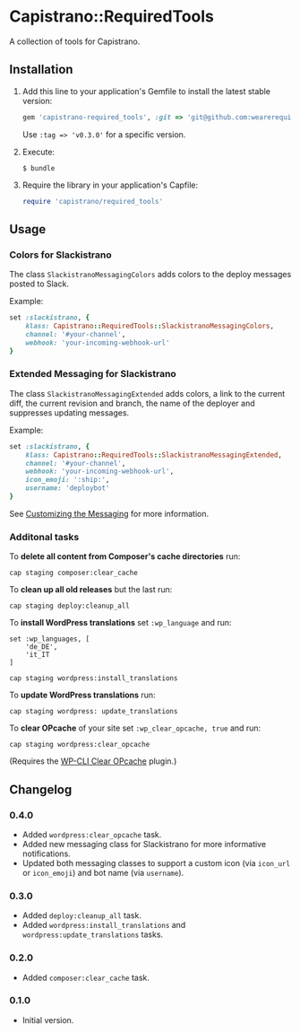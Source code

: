 # Capistrano::RequiredTools

A collection of tools for Capistrano.


## Installation

1. Add this line to your application's Gemfile to install the latest stable version:

   ```ruby
   gem 'capistrano-required_tools', :git => 'git@github.com:wearerequired/capistrano-required_tools.git', :branch => 'stable'
   ```

   Use `:tag => 'v0.3.0'` for a specific version.

2. Execute:

   ```
   $ bundle
   ```

3. Require the library in your application's Capfile:

   ```ruby
   require 'capistrano/required_tools'
   ```
   
   
## Usage

### Colors for Slackistrano

The class `SlackistranoMessagingColors` adds colors to the deploy messages posted to Slack.

Example:
```ruby
set :slackistrano, {
    klass: Capistrano::RequiredTools::SlackistranoMessagingColors,
    channel: '#your-channel',
    webhook: 'your-incoming-webhook-url'
}
```

### Extended Messaging for Slackistrano

The class `SlackistranoMessagingExtended` adds colors, a link to the current diff, the current revision and branch, the name of the deployer and suppresses updating messages.

Example:
```ruby
set :slackistrano, {
    klass: Capistrano::RequiredTools::SlackistranoMessagingExtended,
    channel: '#your-channel',
    webhook: 'your-incoming-webhook-url',
    icon_emoji: ':ship:',
    username: 'deploybot'
}
```

See [Customizing the Messaging](https://github.com/phallstrom/slackistrano/tree/v3.1.0#customizing-the-messaging) for more information.

### Additonal tasks

To **delete all content from Composer's cache directories** run:

```
cap staging composer:clear_cache
```

To **clean up all old releases** but the last run:

```
cap staging deploy:cleanup_all
```

To **install WordPress translations** set `:wp_language` and run:

```
set :wp_languages, [
	'de_DE',
	'it_IT
]

cap staging wordpress:install_translations
```

To **update WordPress translations** run:

```
cap staging wordpress: update_translations
```

To **clear OPcache** of your site set `:wp_clear_opcache, true` and run:

```
cap staging wordpress:clear_opcache
```

(Requires the [WP-CLI Clear OPcache](https://packagist.org/packages/wearerequired/wp-cli-clear-opcache) plugin.)

## Changelog

### 0.4.0

* Added `wordpress:clear_opcache` task.
* Added new messaging class for Slackistrano for more informative notifications.
* Updated both messaging classes to support a custom icon (via `icon_url` or `icon_emoji`) and bot name (via `username`).
 
### 0.3.0

* Added `deploy:cleanup_all` task.
* Added `wordpress:install_translations` and `wordpress:update_translations` tasks.

### 0.2.0

* Added `composer:clear_cache` task.

### 0.1.0

* Initial version.
